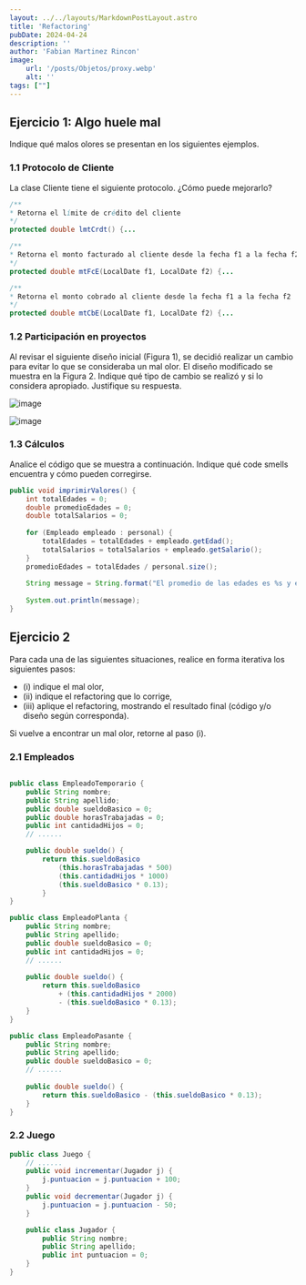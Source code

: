 ```yaml
---
layout: ../../layouts/MarkdownPostLayout.astro
title: 'Refactoring'
pubDate: 2024-04-24
description: ''
author: 'Fabian Martinez Rincon'
image:
    url: '/posts/Objetos/proxy.webp'
    alt: ''
tags: [""]
---
```


## Ejercicio 1: Algo huele mal

Indique qué malos olores se presentan en los siguientes ejemplos.

### 1.1 Protocolo de Cliente

La clase Cliente tiene el siguiente protocolo. ¿Cómo puede mejorarlo? 

```java
/** 
* Retorna el límite de crédito del cliente
*/
protected double lmtCrdt() {...

/** 
* Retorna el monto facturado al cliente desde la fecha f1 a la fecha f2
*/
protected double mtFcE(LocalDate f1, LocalDate f2) {...

/** 
* Retorna el monto cobrado al cliente desde la fecha f1 a la fecha f2
*/
protected double mtCbE(LocalDate f1, LocalDate f2) {...
```


### 1.2 Participación en proyectos

Al revisar el siguiente diseño inicial (Figura 1), se decidió realizar un cambio para evitar lo que se consideraba un mal olor. El diseño modificado se muestra en la Figura 2. Indique qué tipo de cambio se realizó y si lo considera apropiado. Justifique su respuesta.


![image](https://github.com/Fabian-Martinez-Rincon/Fabian-Martinez-Rincon/assets/55964635/79fb3e62-03b2-4701-945b-1b2137361c24)

![image](https://github.com/Fabian-Martinez-Rincon/Fabian-Martinez-Rincon/assets/55964635/25f27e34-2be2-4d08-9fc6-730643d3fffa)

### 1.3 Cálculos 

Analice el código que se muestra a continuación. Indique qué code smells encuentra y cómo pueden corregirse.

```java
public void imprimirValores() {
	int totalEdades = 0;
	double promedioEdades = 0;
	double totalSalarios = 0;
	
	for (Empleado empleado : personal) {
		totalEdades = totalEdades + empleado.getEdad();
		totalSalarios = totalSalarios + empleado.getSalario();
	}
	promedioEdades = totalEdades / personal.size();
		
	String message = String.format("El promedio de las edades es %s y el total de salarios es %s", promedioEdades, totalSalarios);
	
	System.out.println(message);
}
```

## Ejercicio 2

Para cada una de las siguientes situaciones, realice en forma iterativa los siguientes pasos:
- (i) indique el mal olor,
- (ii) indique el refactoring que lo corrige, 
- (iii) aplique el refactoring, mostrando el resultado final (código y/o diseño según corresponda). 

Si vuelve a encontrar un mal olor, retorne al paso (i).

### 2.1 Empleados

```java

public class EmpleadoTemporario {
    public String nombre;
    public String apellido;
    public double sueldoBasico = 0;
    public double horasTrabajadas = 0;
    public int cantidadHijos = 0;
    // ......

    public double sueldo() {
        return this.sueldoBasico
            (this.horasTrabajadas * 500) 
            (this.cantidadHijos * 1000) 
            (this.sueldoBasico * 0.13);
        }
}

public class EmpleadoPlanta {
    public String nombre;
    public String apellido;
    public double sueldoBasico = 0;
    public int cantidadHijos = 0;
    // ......
    
    public double sueldo() {
        return this.sueldoBasico 
            + (this.cantidadHijos * 2000)
            - (this.sueldoBasico * 0.13);
    }
}

public class EmpleadoPasante {
    public String nombre;
    public String apellido;
    public double sueldoBasico = 0;
    // ......
    
    public double sueldo() {
        return this.sueldoBasico - (this.sueldoBasico * 0.13);
    }
}

```

### 2.2 Juego

```java
public class Juego {
    // ......
    public void incrementar(Jugador j) {
        j.puntuacion = j.puntuacion + 100;
    }
    public void decrementar(Jugador j) {
        j.puntuacion = j.puntuacion - 50;
    }

    public class Jugador {
        public String nombre;
        public String apellido;
        public int puntuacion = 0;
    }
}
```
